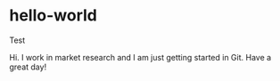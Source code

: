 # hello-world
Test

Hi. I work in market research and I am just getting started in Git.
Have a great day!

